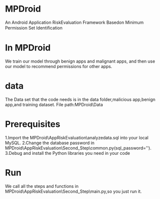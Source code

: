 # MPDroid
An Android Application RiskEvaluation Framework Basedon Minimum Permission Set Identiﬁcation
# In MPDroid
We train our model through benign apps and malignant apps, and then use our model to recommend permissions for other apps.
# data 
The Data set that the code needs is in the data folder,malicious app,benign app,and training dataset.
File path:MPDroid\Data
# Prerequisites
1.Import the MPDroid\AppRiskEvaluation\analyzedata.sql into your local MySQL.
2.Change the database password in MPDroid\AppRiskEvaluation\Second_Step\common.py(sql_password='').
3.Debug and install the Python libraries you need in your code
# Run
We call all the steps and functions in MPDroid\AppRiskEvaluation\Second_Step\main.py,so you just run it.
